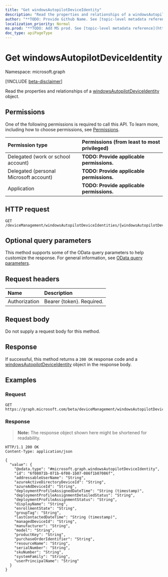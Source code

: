 ```yaml
---
title: "Get windowsAutopilotDeviceIdentity"
description: "Read the properties and relationships of a windowsAutopilotDeviceIdentity object."
author: "**TODO: Provide Github Name. See [topic-level metadata reference](https://msgo.azurewebsites.net/add/document/guidelines/metadata.html#topic-level-metadata)**"
localization_priority: Normal
ms.prod: "**TODO: Add MS prod. See [topic-level metadata reference](https://msgo.azurewebsites.net/add/document/guidelines/metadata.html#topic-level-metadata)**"
doc_type: apiPageType
---
```


# Get windowsAutopilotDeviceIdentity
Namespace: microsoft.graph

[!INCLUDE [beta-disclaimer](../../includes/beta-disclaimer.md)]

Read the properties and relationships of a [windowsAutopilotDeviceIdentity](../resources/windowsautopilotdeviceidentity.md) object.

## Permissions
One of the following permissions is required to call this API. To learn more, including how to choose permissions, see [Permissions](/graph/permissions-reference).

|Permission type|Permissions (from least to most privileged)|
|:---|:---|
|Delegated (work or school account)|**TODO: Provide applicable permissions.**|
|Delegated (personal Microsoft account)|**TODO: Provide applicable permissions.**|
|Application|**TODO: Provide applicable permissions.**|

## HTTP request

<!-- {
  "blockType": "ignored"
}
-->
``` http
GET /deviceManagement/windowsAutopilotDeviceIdentities/{windowsAutopilotDeviceIdentityId}
```

## Optional query parameters
This method supports some of the OData query parameters to help customize the response. For general information, see [OData query parameters](/graph/query-parameters).

## Request headers
|Name|Description|
|:---|:---|
|Authorization|Bearer {token}. Required.|

## Request body
Do not supply a request body for this method.

## Response

If successful, this method returns a `200 OK` response code and a [windowsAutopilotDeviceIdentity](../resources/windowsautopilotdeviceidentity.md) object in the response body.

## Examples

### Request
<!-- {
  "blockType": "request",
  "name": "get_windowsautopilotdeviceidentity"
}
-->
``` http
GET https://graph.microsoft.com/beta/deviceManagement/windowsAutopilotDeviceIdentities/{windowsAutopilotDeviceIdentityId}
```


### Response
>**Note:** The response object shown here might be shortened for readability.
<!-- {
  "blockType": "response",
  "truncated": true,
  "@odata.type": "microsoft.graph.windowsAutopilotDeviceIdentity"
}
-->
``` http
HTTP/1.1 200 OK
Content-Type: application/json

{
  "value": {
    "@odata.type": "#microsoft.graph.windowsAutopilotDeviceIdentity",
    "id": "6f08071b-071b-6f08-1b07-086f1b07086f",
    "addressableUserName": "String",
    "azureActiveDirectoryDeviceId": "String",
    "azureAdDeviceId": "String",
    "deploymentProfileAssignedDateTime": "String (timestamp)",
    "deploymentProfileAssignmentDetailedStatus": "String",
    "deploymentProfileAssignmentStatus": "String",
    "displayName": "String",
    "enrollmentState": "String",
    "groupTag": "String",
    "lastContactedDateTime": "String (timestamp)",
    "managedDeviceId": "String",
    "manufacturer": "String",
    "model": "String",
    "productKey": "String",
    "purchaseOrderIdentifier": "String",
    "resourceName": "String",
    "serialNumber": "String",
    "skuNumber": "String",
    "systemFamily": "String",
    "userPrincipalName": "String"
  }
}
```

